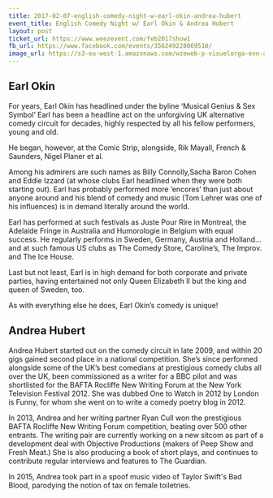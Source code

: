 ```yaml
---
title: 2017-02-07-english-comedy-night-w-earl-okin-andrea-hubert
event_title: English Comedy Night w/ Earl Okin & Andrea Hubert
layout: post
ticket_url: https://www.weezevent.com/feb2017show1
fb_url: https://www.facebook.com/events/356249228069510/
image_url: https://s3-eu-west-1.amazonaws.com/wzeweb-p-visuelorga-evn-affiche-thumb/affiche_220956.thumb53700.1483277887.jpg
---
```


## Earl Okin

For years, Earl Okin has headlined under the byline ‘Musical Genius & Sex Symbol’
Earl has been a headline act on the unforgiving UK alternative comedy circuit for decades, highly respected by all his fellow performers, young and old.

He began, however, at the Comic Strip, alongside, Rik Mayall, French & Saunders, Nigel Planer et al.

Among his admirers are such names as Billy Connolly,Sacha Baron Cohen and Eddie Izzard
(at whose clubs Earl headlined when they were both starting out).
Earl has probably performed more ‘encores’ than just about anyone around and his blend of comedy and music (Tom Lehrer was one of his influences) is in demand literally around the world.

Earl has performed at such festivals as Juste Pour Rire in Montreal, the Adelaide Fringe in Australia and Humorologie in Belgium with equal success.
He regularly performs in Sweden, Germany, Austria and Holland…
and at such famous US clubs as The Comedy Store, Caroline’s, The Improv. and The Ice House.

Last but not least, Earl is in high demand for both corporate and private parties, having entertained not only Queen Elizabeth II but the king and queen of Sweden, too.

As with everything else he does, Earl Okin’s comedy is unique!

## Andrea Hubert

Andrea Hubert started out on the comedy circuit in late 2009, and within 20 gigs gained second place in a national competition. She’s since performed alongside some of the UK’s best comedians at prestigious comedy clubs all over the UK, been commissioned as a writer for a BBC pilot and was shortlisted for the BAFTA Rocliffe New Writing Forum at the New York Television Festival 2012.  She was dubbed One to Watch in 2012 by London is Funny, for whom she went on to write a comedy poetry blog in 2012.

In 2013, Andrea and her writing partner Ryan Cull won the prestigious BAFTA Rocliffe New Writing Forum competition, beating over 500 other entrants. The writing pair are currently working on a new sitcom as part of a development deal with Objective Productions (makers of Peep Show and Fresh Meat.) She is also producing a book of short plays, and continues to contribute regular interviews and features to The Guardian.

In 2015, Andrea took part in a spoof music video of Taylor Swift's Bad Blood, parodying the notion of tax on female toiletries.